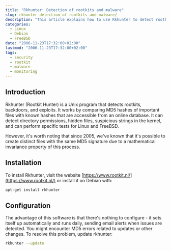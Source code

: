 ```yaml
---
title: "Rkhunter: Detection of rootkits and malware"
slug: rkhunter-detection-of-rootkits-and-malware/
description: "This article explains how to use Rkhunter to detect rootkits, backdoors and malware on Unix systems by comparing MD5 hashes of important files against a database of known values."
categories: 
  - Linux
  - Debian
  - FreeBSD
date: "2006-11-23T17:32:00+02:00"
lastmod: "2006-11-23T17:32:00+02:00"
tags:
  - security
  - rootkit
  - malware
  - monitoring
---
```


## Introduction

Rkhunter (Rootkit Hunter) is a Unix program that detects rootkits, backdoors, and exploits. It works by comparing MD5 hashes of important files with known hashes that are accessible from an online database. It can detect directory permissions, hidden files, suspicious strings in the kernel, and can perform specific tests for Linux and FreeBSD.

However, it's worth noting that since 2005, we've known that it's possible to create distinct files with the same MD5 signature due to a mathematical invariance property of this process.

## Installation

To install Rkhunter, visit the website [https://www.rootkit.nl/](https://www.rootkit.nl/) or install it on Debian with:

```bash
apt-get install rkhunter
```

## Configuration

The advantage of this software is that there's nothing to configure - it sets itself up automatically and runs daily, sending email alerts when issues are detected. You might encounter MD5 errors related to updates or other changes. To resolve this problem, update rkhunter:

```bash
rkhunter --update
```
